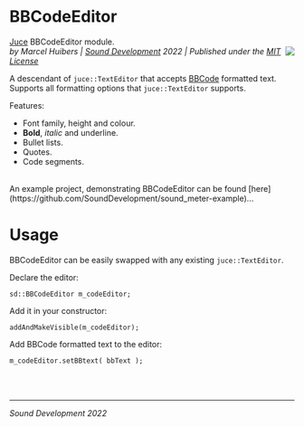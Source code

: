 # BBCodeEditor
[Juce](https://juce.com/) BBCodeEditor module.<br>
<img align="right" src="https://www.sounddevelopment.nl/sd/resources/images/sound_meter/sound_meter_demo.gif">
*by Marcel Huibers | [Sound Development](https://www.sounddevelopment.nl) 2022 | Published under the [MIT License](https://en.wikipedia.org/wiki/MIT_License)*

A descendant of `juce::TextEditor` that accepts [BBCode](https://www.bbcode.org/reference.php) formatted text.
Supports all formatting options that `juce::TextEditor` supports.

Features:
- Font family, height and colour.
- **Bold**, *italic* and underline.
- Bullet lists.
- Quotes.
- Code segments.

<br>
An example project, demonstrating BBCodeEditor can be found [here](https://github.com/SoundDevelopment/sound_meter-example)...

# Usage

BBCodeEditor can be easily swapped with any existing `juce::TextEditor`.

Declare the editor:
```
sd::BBCodeEditor m_codeEditor;
```
Add it in your constructor:
```
addAndMakeVisible(m_codeEditor);
```
Add BBCode formatted text to the editor:
```
m_codeEditor.setBBtext( bbText );
```
<br><br>

-----
*Sound Development 2022*
